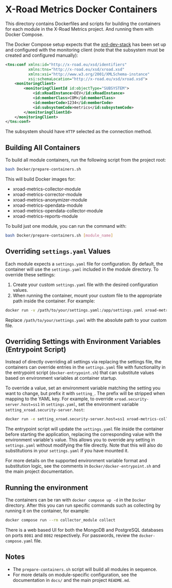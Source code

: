 # X-Road Metrics Docker Containers

This directory contains Dockerfiles and scripts for building the containers for each module in the X-Road Metrics project. And
running them with Docker Compose.

The Docker Compose setup expects that the [xrd-dev-stack](https://github.com/nordic-institute/X-Road/tree/develop/Docker/xrd-dev-stack)
has been set up and configured with the monitoring client (note that the subsystem must be created and configured manually):

```xml
<tns:conf xmlns:id="http://x-road.eu/xsd/identifiers"
          xmlns:tns="http://x-road.eu/xsd/xroad.xsd"
          xmlns:xsi="http://www.w3.org/2001/XMLSchema-instance"
          xsi:schemaLocation="http://x-road.eu/xsd/xroad.xsd">
    <monitoringClient>
        <monitoringClientId id:objectType="SUBSYSTEM">
            <id:xRoadInstance>DEV</id:xRoadInstance>
            <id:memberClass>COM</id:memberClass>
            <id:memberCode>1234</id:memberCode>
            <id:subsystemCode>metrics</id:subsystemCode>
        </monitoringClientId>
    </monitoringClient>
</tns:conf>
```

The subsystem should have `HTTP` selected as the connection method.

## Building All Containers

To build all module containers, run the following script from the project root:

```bash
bash Docker/prepare-containers.sh
```

This will build Docker images for:
- xroad-metrics-collector-module
- xroad-metrics-corrector-module
- xroad-metrics-anonymizer-module
- xroad-metrics-opendata-module
- xroad-metrics-opendata-collector-module
- xroad-metrics-reports-module

To build just one module, you can run the command with:

```bash
bash Docker/prepare-containers.sh [module_name]
```

## Overriding `settings.yaml` Values

Each module expects a `settings.yaml` file for configuration. By default, the container will use the `settings.yaml` included in the
module directory. To override these settings:

1. Create your custom `settings.yaml` file with the desired configuration values.
2. When running the container, mount your custom file to the appropriate path inside the container. For example:

```bash
docker run -v /path/to/your/settings.yaml:/app/settings.yaml xroad-metrics-collector-module
```

Replace `/path/to/your/settings.yaml` with the absolute path to your custom file.

## Overriding Settings with Environment Variables (Entrypoint Script)

Instead of directly overriding all settings via replacing the settings file, the containers can override entries in the
`settings.yaml` file with functionality in the entrypoint script (`docker-entrypoint.sh`) that can substitute values based on
environment variables at container startup.

To override a value, set an environment variable matching the setting you want to change, but prefix it with `setting_`. The prefix
will be stripped when mapping to the YAML key. For example, to override `xroad.security-server.host=ss1` in `settings.yaml`, set the
environment variable `setting_xroad.security-server.host`:

```bash
docker run -e setting_xroad.security-server.host=ss1 xroad-metrics-collector-module
```

The entrypoint script will update the `settings.yaml` file inside the container before starting the application, replacing the
corresponding value with the environment variable's value. This allows you to override any setting in `settings.yaml` without
modifying the file directly. Note that this will also do substitutions in your `settings.yaml` if you have mounted it.

For more details on the supported environment variable format and substitution logic, see the comments in
`Docker/docker-entrypoint.sh` and the main project documentation.

## Running the environment

The containers can be ran with `docker compose up -d` in the `Docker` directory. After this you can run specific commands such
as collecting by running it on the container, for example:

```bash
docker compose run --rm collector_module collect
```

There is a web based UI for both the MongoDB and PostgreSQL databases on ports `8081` and `8082` respectively. For passwords,
review the `docker-compose.yaml` file.

## Notes
- The `prepare-containers.sh` script will build all modules in sequence.
- For more details on module-specific configuration, see the documentation in `docs/` and the main project `README.md`.
